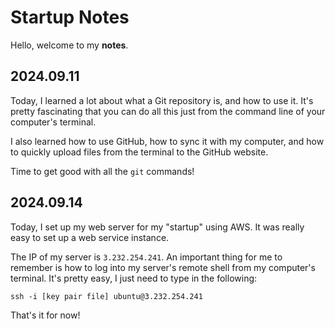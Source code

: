 # Startup Notes

Hello, welcome to my **notes**.

## 2024.09.11

Today, I learned a lot about what a Git repository is, and how to use it. It's pretty fascinating that you can do all this just from the command line of your computer's terminal.

I also learned how to use GitHub, how to sync it with my computer, and how to quickly upload files from the terminal to the GitHub website.

Time to get good with all the `git` commands!


## 2024.09.14

Today, I set up my web server for my "startup" using AWS. It was really easy to set up a web service instance.

The IP of my server is `3.232.254.241`. An important thing for me to remember is how to log into my server's remote shell from my computer's terminal. It's pretty easy, I just need to type in the following:

`ssh -i [key pair file] ubuntu@3.232.254.241`

That's it for now!